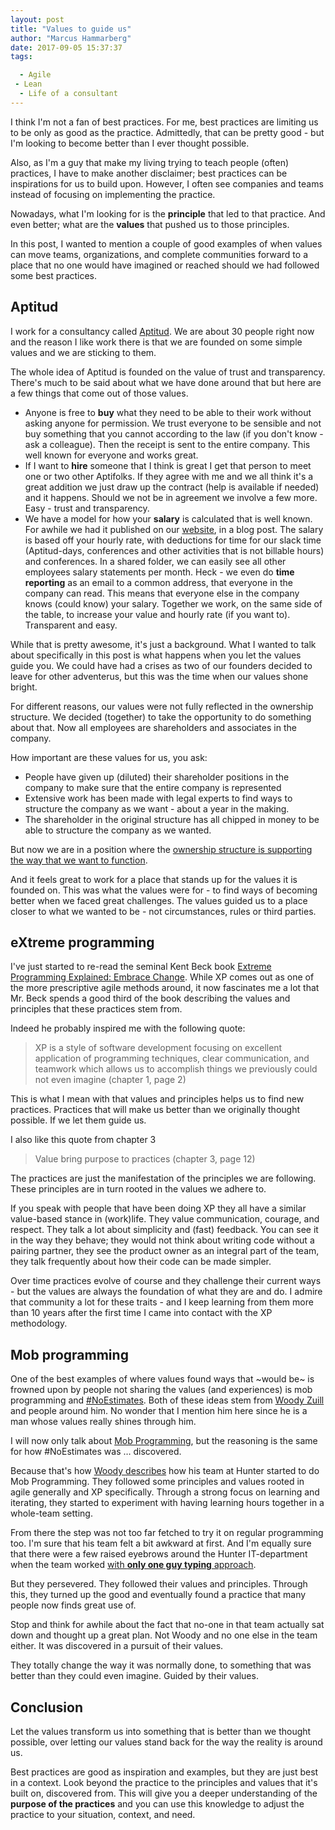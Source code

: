 ```yaml
---
layout: post
title: "Values to guide us"
author: "Marcus Hammarberg"
date: 2017-09-05 15:37:37
tags:

  - Agile
 - Lean
  - Life of a consultant
---
```


I think I'm not a fan of best practices. For me, best practices are limiting us to be only as good as the practice. Admittedly, that can be pretty good - but I'm looking to become better than I ever thought possible.

Also, as I'm a guy that make my living trying to teach people (often) practices, I have to make another disclaimer; best practices can be inspirations for us to build upon. However, I often see companies and teams instead of focusing on implementing the practice.

Nowadays, what I'm looking for is the **principle** that led to that practice. And even better; what are the **values** that pushed us to those principles.

In this post, I wanted to mention a couple of good examples of when values can move teams, organizations, and complete communities forward to a place that no one would have imagined or reached should we had followed some best practices.

<!-- excerpt-end -->

## Aptitud

I work for a consultancy called [Aptitud](http://www.aptitud.se/). We are about 30 people right now and the reason I like work there is that we are founded on some simple values and we are sticking to them.

The whole idea of Aptitud is founded on the value of trust and transparency. There's much to be said about what we have done around that but here are a few things that come out of those values.

* Anyone is free to **buy** what they need to be able to their work without asking anyone
  for permission. We trust everyone to be sensible and not buy something that you cannot according to the law (if you don't know - ask a colleague). Then the receipt is sent to the entire company. This well known for everyone and works great.
* If I want to **hire** someone that I think is great I get that person to meet one or two other Aptifolks. If they agree with me and we all think it's a great addition we just draw up the contract (help is available if needed) and it happens. Should we not be in agreement we involve a few more.
  Easy - trust and transparency.
* We have a model for how your **salary** is calculated that is well known. For awhile we had it published on our [website](http://www.aptitud.se), in a blog post. The salary is based off your hourly rate, with deductions for time for our slack time (Aptitud-days, conferences and other activities that is not billable hours) and conferences. In a shared folder, we can easily see all other employees salary statements per month. Heck - we even do **time reporting** as an email to a common address, that everyone in the company can read.
  This means that everyone else in the company knows (could know) your salary. Together we work, on the same side of the table, to increase your value and hourly rate (if you want to).
  Transparent and easy.

While that is pretty awesome, it's just a background. What I wanted to talk about specifically in this post is what happens when you let the values guide you. We could have had a crises as two of our founders decided to leave for other adventerus, but this was the time when our values shone bright.

For different reasons, our values were not fully reflected in the ownership structure. We decided (together) to take the opportunity to do something about that. Now all employees are shareholders and associates in the company.

How important are these values for us, you ask:

* People have given up (diluted) their shareholder positions in the company to make sure that the entire company is represented
* Extensive work has been made with legal experts to find ways to structure the company as we want - about a year in the making.
* The shareholder in the original structure has all chipped in money to be able to structure the company as we wanted.

But now we are in a position where the [ownership structure is supporting the way that we want to function](https://www.linkedin.com/pulse/happens-now-anders-l%C3%B6wenborg).

And it feels great to work for a place that stands up for the values it is founded on. This was what the values were for - to find ways of becoming better when we faced great challenges.  The values guided us to a place closer to what we wanted to be - not circumstances, rules or third parties.

## eXtreme programming

I've just started to re-read the seminal Kent Beck book [Extreme Programming Explained: Embrace Change](https://www.amazon.com/Extreme-Programming-Explained-Embrace-Change/dp/0321278658). While XP comes out as one of the more prescriptive agile methods around, it now fascinates me a lot that Mr. Beck spends a good third of the book describing the values and principles that these practices stem from.

Indeed he probably inspired me with the following quote:

> XP is a style of software development focusing on excellent application
> of programming techniques, clear communication, and teamwork
> which allows us to accomplish things we previously could not even
> imagine (chapter 1, page 2)

This is what I mean with that values and principles helps us to find new practices. Practices that will make us better than we originally thought possible. If we let them guide us.

I also like this quote from chapter 3



> Value bring purpose to practices (chapter 3, page 12)

The practices are just the manifestation of the principles we are following. These principles are in turn rooted in the values we adhere to.

If you speak with people that have been doing XP they all have a similar value-based stance in (work)life. They value communication, courage, and respect. They talk a lot about simplicity and (fast) feedback. You can see it in the way they behave; they would not think about writing code without a pairing partner, they see the product owner as an integral part of the team, they talk frequently about how their code can be made simpler.

Over time practices evolve of course and they challenge their current ways - but the values are always the foundation of what they are and do. I admire that community a lot for these traits - and I keep learning from them more than 10 years after the first time I came into contact with the XP methodology.

## Mob programming

One of the best examples of where values found ways that ~would be~ is frowned upon by people not sharing the values (and experiences) is mob programming and [#NoEstimates](http://ronjeffries.com/xprog/articles/the-noestimates-movement/). Both of these ideas stem from [Woody Zuill](http://zuill.us/WoodyZuill/http://zuill.us/WoodyZuill/ ) and people around him. No wonder that I mention him here since he is a man whose values really shines through him.

I will now only talk about [Mob Programming](http://mobprogramming.org/), but the reasoning is the same for how #NoEstimates was … discovered.

Because that's how [Woody describes](https://vimeo.com/78854354) how his team at Hunter started to do Mob Programming. They followed some principles and values rooted in agile generally and XP specifically. Through a strong focus on learning and iterating, they started to experiment with having learning hours together in a whole-team setting.

From there the step was not too far fetched to try it on regular programming too. I'm sure that his team felt a bit awkward at first. And I'm equally sure that there were a few raised eyebrows around the Hunter IT-department when the team worked [with **only one guy typing** approach](http://codebetter.com/marcushammarberg/2013/08/06/mob-programming/).

But they persevered. They followed their values and principles. Through this, they turned up the good and eventually found a practice that many people now finds great use of.

Stop and think for awhile about the fact that no-one in that team actually sat down and thought up a great plan. Not Woody and no one else in the team either. It was discovered in a pursuit of their values.

They totally change the way it was normally done, to something that was better than they could even imagine. Guided by their values.

## Conclusion

Let the values transform us into something that is better than we thought possible, over letting our values stand back for the way the reality is around us.

Best practices are good as inspiration and examples, but they are just best in a context. Look beyond the practice to the principles and values that it's built on, discovered from. This will give you a deeper understanding of the **purpose of the practices** and you can use this knowledge to adjust the practice to your situation, context, and need.